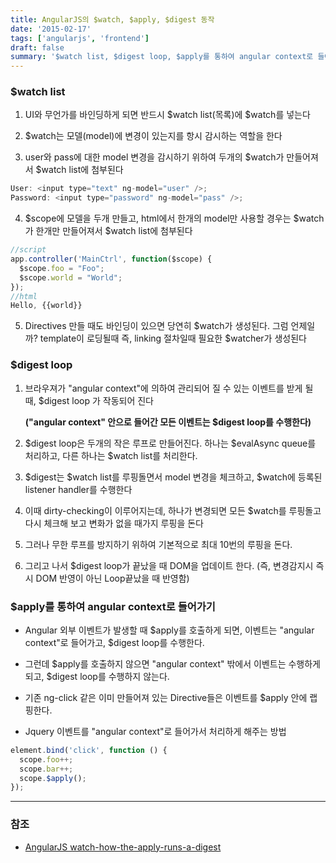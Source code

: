 ```yaml
---
title: AngularJS의 $watch, $apply, $digest 동작
date: '2015-02-17'
tags: ['angularjs', 'frontend']
draft: false
summary: '$watch list, $digest loop, $apply를 통하여 angular context로 들어가기'
---
```


### $watch list

1. UI와 무언가를 바인딩하게 되면 반드시 \$watch list(목록)에 $watch를 넣는다

2. \$watch는 모델(model)에 변경이 있는지를 항시 감시하는 역할을 한다

3. user와 pass에 대한 model 변경을 감시하기 위하여 두개의 \$watch가 만들어져서 \$watch list에 첨부된다

```js
User: <input type="text" ng-model="user" />;
Password: <input type="password" ng-model="pass" />;
```

4. \$scope에 모델을 두개 만들고, html에서 한개의 model만 사용할 경우는 \$watch가 한개만 만들어져서 \$watch list에 첨부된다

```js
//script
app.controller('MainCtrl', function($scope) {
  $scope.foo = "Foo";
  $scope.world = "World";
});
//html
Hello, {{world}}
```

5. Directives 만들 때도 바인딩이 있으면 당연히 \$watch가 생성된다. 그럼 언제일까? template이 로딩될때 즉, linking 절차일때 필요한 \$watcher가 생성된다

### $digest loop

1. 브라우져가 "angular context"에 의하여 관리되어 질 수 있는 이벤트를 받게 될 때, \$digest loop 가 작동되어 진다

   **("angular context" 안으로 들어간 모든 이벤트는 $digest loop를 수행한다)**

2. \$digest loop은 두개의 작은 루프로 만들어진다. 하나는 \$evalAsync queue를 처리하고, 다른 하나는 \$watch list를 처리한다.

3. \$digest는 \$watch list를 루핑돌면서 model 변경을 체크하고, \$watch에 등록된 listener handler를 수행한다

4. 이때 dirty-checking이 이루어지는데, 하나가 변경되면 모든 \$watch를 루핑돌고 다시 체크해 보고 변화가 없을 때가지 루핑을 돈다

5. 그러나 무한 루프를 방지하기 위하여 기본적으로 최대 10번의 루핑을 돈다.

6. 그리고 나서 \$digest loop가 끝났을 때 DOM을 업데이트 한다. (즉, 변경감지시 즉시 DOM 반영이 아닌 Loop끝났을 때 반영함)

### $apply를 통하여 angular context로 들어가기

- Angular 외부 이벤트가 발생할 때 \$apply를 호출하게 되면, 이벤트는 "angular context"로 들어가고, \$digest loop를 수행한다.

- 그런데 \$apply를 호출하지 않으면 "angular context" 밖에서 이벤트는 수행하게 되고, \$digest loop를 수행하지 않는다.

- 기존 ng-click 같은 이미 만들어져 있는 Directive들은 이벤트를 \$apply 안에 랩핑한다.

- Jquery 이벤트를 "angular context"로 들어가서 처리하게 해주는 방법

```js
element.bind('click', function () {
  scope.foo++;
  scope.bar++;
  scope.$apply();
});
```

---

### 참조

- [AngularJS watch-how-the-apply-runs-a-digest](http://angular-tips.com/blog/2013/08/watch-how-the-apply-runs-a-digest)
